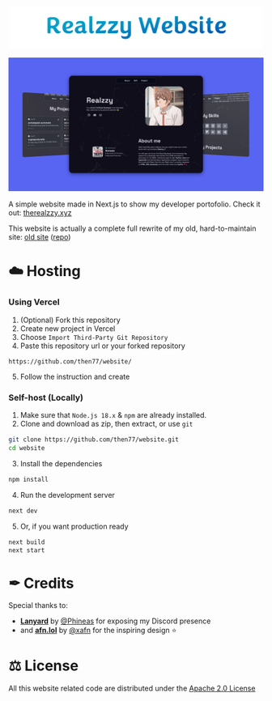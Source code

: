 <!-- Add title and mockup -->
<p align="center"><img src="https://raw.githubusercontent.com/then77/website/main/.github/title.png" alt="Realzzy Website" width="500"></p>

![mockup](https://raw.githubusercontent.com/then77/website/main/.github/mockup.jpg)

<!-- Site description -->
A simple website made in Next.js to show my developer portofolio. Check it out: [therealzzy.xyz](https://therealzzy.xyz)

This website is actually a complete full rewrite of my old, hard-to-maintain site: [old site](https://site.therealzzy.xyz) ([repo](https://github.com/then77/old-web))

<!-- Host this page -->
# ☁️ Hosting

### Using Vercel
1. (Optional) Fork this repository
2. Create new project in Vercel
3. Choose `Import Third-Party Git Repository`
4. Paste this repository url or your forked repository
```
https://github.com/then77/website/
```
5. Follow the instruction and create

### Self-host (Locally)
1. Make sure that `Node.js 18.x` & `npm` are already installed.
2. Clone and download as zip, then extract, or use `git`
```bash
git clone https://github.com/then77/website.git
cd website
```

3. Install the dependencies
```bash
npm install
```

4. Run the development server
```bash
next dev
```

5. Or, if you want production ready
```bash
next build
next start
```

# ✒ Credits
Special thanks to:
- [**Lanyard**](https://github.com/Phineas/lanyard) by [@Phineas](https://github.com/Phineas) for exposing my Discord presence
- and [**afn.lol**](https://github.com/xafn/afn.lol) by [@xafn](https://github.com/xafn) for the inspiring design ⭐

# ⚖️ License
All this website related code are distributed under the [Apache 2.0 License](https://github.com/then77/website/blob/main/LICENSE)
